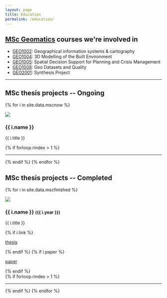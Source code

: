 ```yaml
---
layout: page
title: Education
permalink: /education/
---
```


## [MSc Geomatics](http://www.geomatics.tudelft.nl) courses we're involved in

  * [GEO1002](http://www.studiegids.tudelft.nl/a101_displayCourse.do?course_id=28151): Geographical information systems & cartography
  * [GEO1004](http://www.studiegids.tudelft.nl/a101_displayCourse.do?course_id=28153): 3D Modelling of the Built Environment
  * [GEO1005](http://www.studiegids.tudelft.nl/a101_displayCourse.do?course_id=28154): Spatial Decision Support for Planning and Crisis Management
  * [GEO1008](http://www.studiegids.tudelft.nl/a101_displayCourse.do?course_id=28157): Geo Datasets and Quality
  * [GEO2001](http://www.studiegids.tudelft.nl/a101_displayCourse.do?course_id=30706): Synthesis Project

---

## MSc thesis projects -- Ongoing

{% for i in site.data.mscnow %}
<div class="row">
  <div class="col-md-3">
    <img class="image img-responsive" src="{{ "/img/msc/" | append: i.image | prepend: site.baseurl }}"/>
  </div>
  <div class="col-md-9">
     <h3>{{ i.name }}</h3>
     <p>{{ i.title }}</p>
  </div>
</div>
{% if forloop.rindex > 1 %}
<hr>
{% endif %}
{% endfor %}


## MSc thesis projects -- Completed

{% for i in site.data.mscfinished %}
<div class="row">
  <div class="col-md-3">
    <img class="image img-responsive" src="{{ "/img/msc/" | append: i.image | prepend: site.baseurl }}"/>
  </div>
  <div class="col-md-9">
     <h3>{{ i.name }} <small>({{ i.year }})</small></h3>
     <p>{{ i.title }}</p>
    {% if i.link %}
      <p><i class="fa fa-external-link"></i> <a href="{{ i.link }}">thesis</a></p>
    {% endif %}
     {% if i.paper %}
      <p><i class="fa fa-external-link"></i> <a href="{{ i.paper }}">paper</a></p>
    {% endif %}
  </div>
</div>
{% if forloop.rindex > 1 %}
<hr>
{% endif %}
{% endfor %}
